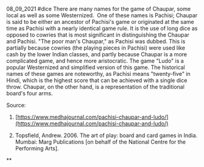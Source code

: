 
08_09_2021
#dice
There are many names for the game of Chaupar, some local as well as some Westernized.  One of these names is Pachisi; Chaupar is said to be either an ancestor of Pachisi's game or originated at the same time as Pachisi with a nearly identical game rule. It is the use of long dice as opposed to cowries that is most significant in distinguishing the Chaupar and Pachisi. "The poor man's Chaupar," as Pachisi was dubbed. This is partially because cowries (the playing pieces in Pachisi) were used like cash by the lower Indian classes, and partly because Chaupar is a more complicated game, and hence more aristocratic. The game "Ludo" is a popular Westernized and simplified version of this game. The historical names of these games are noteworthy, as Pachisi means "twenty-five" in Hindi, which is the highest score that can be achieved with a single dice throw. Chaupar, on the other hand, is a representation of the traditional board's four arms.

  

Source:

1. [https://www.medhajournal.com/pachisi-chaupar-and-ludo/](https://www.medhajournal.com/pachisi-chaupar-and-ludo/)
    
2. Topsfield, Andrew. 2006. The art of play: board and card games in India. Mumbai: Marg Publications [on behalf of the National Centre for the Performing Arts].
    

**